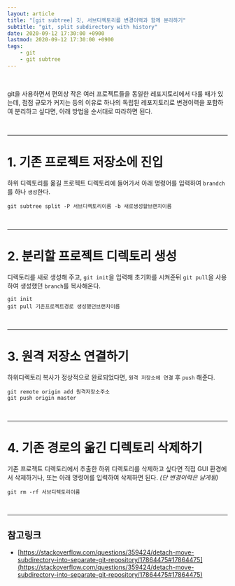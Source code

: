 ```yaml
---
layout: article
title: "[git subtree] 깃, 서브디렉토리를 변경이력과 함께 분리하기"
subtitle: "git, split subdirectory with history"
date: 2020-09-12 17:30:00 +0900
lastmod: 2020-09-12 17:30:00 +0900
tags: 
    - git
    - git subtree
---
```


<br>

git을 사용하면서 편의상 작은 여러 프로젝트들을 동일한 레포지토리에서 다룰 때가 있는데, 점점 규모가 커지는 등의 이유로 하나의 독립된 레포지토리로 변경이력을 포함하여 분리하고 싶다면, 아래 방법을 순서대로 따라하면 된다.

<br>

---

# 1. 기존 프로젝트 저장소에 진입

하위 디렉토리를 옮길 프로젝트 디렉토리에 들어가서 아래 명령어를 입력하여 `brandch`를 하나 `생성`한다.

```
git subtree split -P 서브디렉토리이름 -b 새로생성할브랜치이름
```

<br>

---

# 2. 분리할 프로젝트 디렉토리 생성

디렉토리를 새로 생성해 주고, `git init`을 입력해 초기화를 시켜준뒤 `git pull`을 사용하여 생성했던 `branch`를 복사해온다.

```
git init
git pull 기존프로젝트경로 생성했던브랜치이름
```

<br>

---

# 3. 원격 저장소 연결하기

하위디렉토리 복사가 정상적으로 완료되었다면, `원격 저장소에 연결` 후 `push` 해준다.

```
git remote origin add 원격저장소주소
git push origin master
```

<br>

---

# 4. 기존 경로의 옮긴 디렉토리 삭제하기

기존 프로젝트 디렉토리에서 추출한 하위 디렉토리를 삭제하고 싶다면 직접 GUI 환경에서 삭제하거나, 또는 아래 명령어를 입력하여 삭제하면 된다. *(단 변경이력은 남게됨)*

```
git rm -rf 서브디렉토리이름
```

<br>

---

## 참고링크

- [https://stackoverflow.com/questions/359424/detach-move-subdirectory-into-separate-git-repository/17864475#17864475](https://stackoverflow.com/questions/359424/detach-move-subdirectory-into-separate-git-repository/17864475#17864475)

<br><br><br><br>